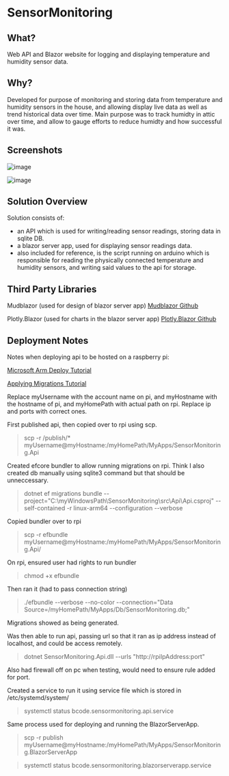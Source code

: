# SensorMonitoring

## What?
Web API and Blazor website for logging and displaying temperature and humidity sensor data.

## Why?
Developed for purpose of monitoring and storing data from temperature and humidity sensors in the house, and allowing display live data as well as trend historical data over time. Main purpose was to track humidty in attic over time, and allow to gauge efforts to reduce humidty and how successful it was.

## Screenshots
![image](https://github.com/barry-code/SensorMonitoring/assets/60239072/936f0d5a-6ffa-49a8-94bd-dcdc3995a9f7)

![image](https://github.com/barry-code/SensorMonitoring/assets/60239072/26ebc481-b2c0-44f0-83a4-20d8193ce1e4)

## Solution Overview
Solution consists of:
- an API which is used for writing/reading sensor readings, storing data in sqlite DB.
- a blazor server app, used for displaying sensor readings data.
- also included for reference, is the script running on arduino which is responsible for reading the physically connected temperature and humidity sensors, and writing said values to the api for storage.

## Third Party Libraries
Mudblazor (used for design of blazor server app)
[Mudblazor Github](https://github.com/MudBlazor/MudBlazor)

Plotly.Blazor (used for charts in the blazor server app)
[Plotly.Blazor Github](https://github.com/LayTec-AG/Plotly.Blazor)

## Deployment Notes
Notes when deploying api to be hosted on a raspberry pi:

[Microsoft Arm Deploy Tutorial](https://learn.microsoft.com/en-us/dotnet/iot/deployment#deploying-a-framework-dependent-app)

[Applying Migrations Tutorial](https://learn.microsoft.com/en-us/ef/core/managing-schemas/migrations/applying?tabs=dotnet-core-cli)


Replace myUsername with the account name on pi, and myHostname with the hostname of pi, and myHomePath with actual path on rpi. Replace ip and ports with correct ones.


First published api, then copied over to rpi using scp.
>scp -r /publish/* myUsername@myHostname:/myHomePath/MyApps/SensorMonitoring.Api

Created efcore bundler to allow running migrations on rpi. Think I also created db manually using sqlite3 command but that should be unneccessary.
>dotnet ef migrations bundle --project="C:\myWindowsPath\SensorMonitoring\src\Api\Api.csproj" --self-contained -r linux-arm64 --configuration --verbose

Copied bundler over to rpi
>scp -r efbundle myUsername@myHostname:/myHomePath/MyApps/SensorMonitoring.Api/

On rpi, ensured user had rights to run bundler
>chmod +x efbundle

Then ran it (had to pass connection string)
>./efbundle --verbose --no-color --connection="Data Source=/myHomePath/MyApps/Db/SensorMonitoring.db;"

Migrations showed as being generated.

Was then able to run api, passing url so that it ran as ip address instead of localhost, and could be access remotely.
>dotnet SensorMonitoring.Api.dll --urls "http://rpiIpAddress:port"

Also had firewall off on pc when testing, would need to ensure rule added for port.

Created a service to run it using service file which is stored in /etc/systemd/system/
>systemctl status bcode.sensormonitoring.api.service

Same process used for deploying and running the BlazorServerApp.
>scp -r publish myUsername@myHostname:/myHomePath/MyApps/SensorMonitoring.BlazorServerApp

>systemctl status bcode.sensormonitoring.blazorserverapp.service
